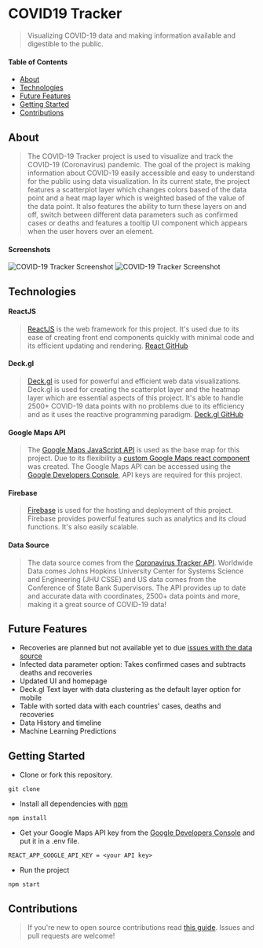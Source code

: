 # COVID19 Tracker
> Visualizing COVID-19 data and making information available and digestible to the public.

#### Table of Contents
 * [About](#About)
 * [Technologies](#Technologies)
 * [Future Features](#Future-Features)
 * [Getting Started](#Getting-Started)
 * [Contributions](#Contributions)

## About
> The COVID-19 Tracker project is used to visualize and track the COVID-19 (Coronavirus) pandemic. The goal of the project is making information about COVID-19 easily accessible and easy to understand for the public using data visualization. In its current state, the project features a scatterplot layer which changes colors based of the data point and a heat map layer which is weighted based of the value of the data point. It also features the ability to turn these layers on and off, switch between different data parameters such as confirmed cases or deaths and features a tooltip UI component which appears when the user hovers over an element.

#### Screenshots
![COVID-19 Tracker Screenshot](../blob/readme-assets/pictures/COVID-19-Tracker.png)
![COVID-19 Tracker Screenshot](../blob/readme-assets/pictures/COVID-19-Tracker-2.png)

## Technologies

#### ReactJS
> [ReactJS](https://reactjs.org/) is the web framework for this project. It's used due to its ease of creating front end components quickly with minimal code and its efficient updating and rendering.
[React GitHub](https://github.com/facebook/react)

#### Deck.gl
> [Deck.gl](https://deck.gl/) is used for powerful and efficient web data visualizations. Deck.gl is used for creating the scatterplot layer and the heatmap layer which are essential aspects of this project. It's able to handle 2500+ COVID-19 data points with no problems due to its efficiency and as it uses the reactive programming paradigm.
[Deck.gl GitHub](https://github.com/uber/deck.gl)

#### Google Maps API
> The [Google Maps JavaScript API](https://developers.google.com/maps/documentation/javascript/tutorial) is used as the base map for this project. Due to its flexibility a [custom Google Maps react component](../blob/master/src/components/Map.js) was created. The Google Maps API can be accessed using the [Google Developers Console](https://console.developers.google.com/), API keys are required for this project.

#### Firebase
> [Firebase](https://firebase.google.com/) is used for the hosting and deployment of this project. Firebase provides powerful features such as analytics and its cloud functions. It's also easily scalable.

#### Data Source
> The data source comes from the [Coronavirus Tracker API](https://github.com/ExpDev07/coronavirus-tracker-api). Worldwide Data comes Johns Hopkins University Center for Systems Science and Engineering (JHU CSSE) and US data comes from the Conference of State Bank Supervisors. The API provides up to date and accurate data with coordinates, 2500+ data points and more, making it a great source of COVID-19 data!

## Future Features
  * Recoveries are planned but not available yet to due [issues with the data source](https://github.com/ExpDev07/coronavirus-tracker-api/issues/161)
  * Infected data parameter option: Takes confirmed cases and subtracts deaths and recoveries
  * Updated UI and homepage
  * Deck.gl Text layer with data clustering as the default layer option for mobile
  * Table with sorted data with each countries' cases, deaths and recoveries
  * Data History and timeline
  * Machine Learning Predictions


## Getting Started
* Clone or fork this repository.
```
git clone
```

* Install all dependencies with [npm](https://nodejs.org/)
```
npm install
```

* Get your Google Maps API key from the [Google Developers Console](https://console.developers.google.com/) and put it in a .env file.
```
REACT_APP_GOOGLE_API_KEY = <your API key>
```

* Run the project
```
npm start
```

## Contributions
> If you're new to open source contributions read [this guide](https://opensource.guide/how-to-contribute/). Issues and pull requests are welcome!
